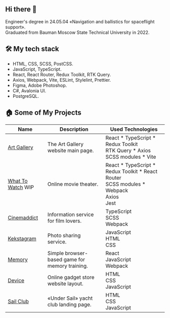 ## Hi there 👋

Engineer's degree in 24.05.04 &laquo;Navigation and ballistics for spaceflight support&raquo;.  
Graduated from Bauman Moscow State Technical University in 2022.

## :hammer_and_wrench: My tech stack
- HTML, CSS, SCSS, PostCSS.
- JavaScript, TypeScript.
- React, React Router, Redux Toolkit, RTK Query.
- Axios, Webpack, Vite, ESLint, Stylelint, Prettier.
- Figma, Adobe Photoshop.
- C#, Avalonia UI.
- PostgreSQL.

## :house: Some of My Projects

| Name | Description | Used Technologies |
| ---- | ----------- | ----------------- |
| [Art Gallery](https://github.com/GeorgeKazanchev/Art-Gallery) | The Art Gallery website main page. | React * TypeScript * Redux Toolkit<br>RTK Query * Axios<br>SCSS modules * Vite |
| [What To Watch](https://github.com/GeorgeKazanchev/WhatToWatch) WIP | Online movie theater. | React * TypeScript * Redux Toolkit * React Router<br>SCSS modules * Webpack<br>Axios<br>Jest |
| [Cinemaddict](https://github.com/GeorgeKazanchev/Cinemaddict) | Information service for film lovers. | TypeScript<br>SCSS<br>Webpack |
| [Kekstagram](https://github.com/GeorgeKazanchev/Kekstagram) | Photo sharing service. | JavaScript<br>HTML<br>CSS |
| [Memory](https://github.com/GeorgeKazanchev/Memory) | Simple browser-based game for memory training. | React<br>JavaScript<br>Webpack |
| [Device](https://github.com/GeorgeKazanchev/Device) | Online gadget store website layout. | HTML<br>CSS<br>JavaScript |
| [Sail Club](https://github.com/GeorgeKazanchev/Sail-Club) | &laquo;Under Sail&raquo; yacht club landing page. | HTML<br>CSS<br>JavaScript |
